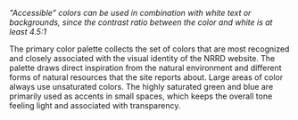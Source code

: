 *"Accessible” colors can be used in combination with white text or backgrounds, since the contrast ratio between the color and white is at least 4.5:1*

The primary color palette collects the set of colors that are most recognized and closely associated with the visual identity of the NRRD website. The palette draws direct inspiration from the natural environment and different forms of natural resources that the site reports about. Large areas of color always use unsaturated colors. The highly saturated green and blue are primarily used as accents in small spaces, which keeps the overall tone feeling light and associated with transparency.
